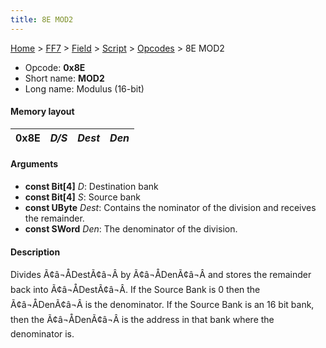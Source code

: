 ```yaml
---
title: 8E MOD2
---
```


[Home](../../../../Main%20Page.md.md) > [FF7](../../../../FF7.md) > [Field](../../../Field.md) > [Script](../../Script.md) > [Opcodes](../Opcodes.md) > 8E MOD2

-   Opcode: **0x8E**
-   Short name: **MOD2**
-   Long name: Modulus (16-bit)

#### Memory layout

| 0x8E | *D/S* | *Dest* | *Den* |
|------|-------|--------|-------|

#### Arguments

-   **const Bit\[4\]** *D*: Destination bank
-   **const Bit\[4\]** *S*: Source bank
-   **const UByte** *Dest*: Contains the nominator of the division and
    receives the remainder.
-   **const SWord** *Den*: The denominator of the division.

#### Description

Divides Ã¢â¬ÅDestÃ¢â¬Â by Ã¢â¬ÅDenÃ¢â¬Â and stores the remainder
back into Ã¢â¬ÅDestÃ¢â¬Â. If the Source Bank is 0 then the
Ã¢â¬ÅDenÃ¢â¬Â is the denominator. If the Source Bank is an 16 bit
bank, then the Ã¢â¬ÅDenÃ¢â¬Â is the address in that bank where the
denominator is.
